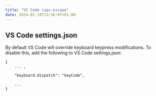 ```yaml
---
title: "VS Code caps-escape"
date: 2024-02-18T13:56:07+01:00
---
```


## VS Code settings.json

By default VS Code will override keyboard keypress modifications.
To disable this, add the following to VS Code settings.json:

```text
{
    ... ,

    "keyboard.dispatch": "keyCode",

    ...
}
```
